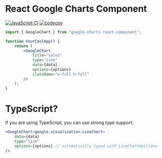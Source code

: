 # React Google Charts Component

[![JavaScript CI](https://github.com/otiai10/react-google-charts/actions/workflows/javascript-ci.yaml/badge.svg)](https://github.com/otiai10/react-google-charts/actions/workflows/javascript-ci.yaml)
[![codecov](https://codecov.io/gh/otiai10/google-charts-react-component/graph/badge.svg?token=nBrEIJDlWs)](https://codecov.io/gh/otiai10/google-charts-react-component)

```jsx
import { GoogleChart } from "google-charts-react-component";

function YourCoolApp() {
    return (
        <GoogleChart
            title="Sales"
            type="line"
            data={data}
            options={options}
            className="w-full h-full"
        />
    );
}
```

# TypeScript?

If you are using TypeScript, you can use strong type support:

```jsx
<GoogleChart<google.visualization.LineChart>
    data={data}
    type="line"
    options={options} // automatically typed with LineChartOpitions
/>
```